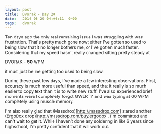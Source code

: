 ```yaml
---
layout: post
title:  Dvorak - Day 20
date:   2014-03-29 04:04:11 -0400
tags:   dvorak
---
```

Ten days ago the only real remaining issue I was struggling with was frustration. That's pretty much gone now; either I've gotten so used to being slow that it no longer bothers me, or I've gotten much faster. Considering that my speed hasn't really changed sitting pretty steady at

DVORAK - **50** WPM

it must just be me getting too used to being slow.

<!--more-->

During these past few days, I've made a few interesting observations. First, accuracy is much more useful than speed, and that it really is so much easier to copy text than it is to write new stuff. I've also experienced brief moments were I completely forgot QWERTY and was typing at 60 WPM completely using muscle memory.

I'm also really glad that (Massdrop)[http://massdrop.com] stared another (ErgoDox drop)[http://massdrop.com/buy/ergodox]. I'm committed and can't wait to get it. While I haven't done any soldering in like 6 years since highschool, I'm pretty confident that it will work out.
